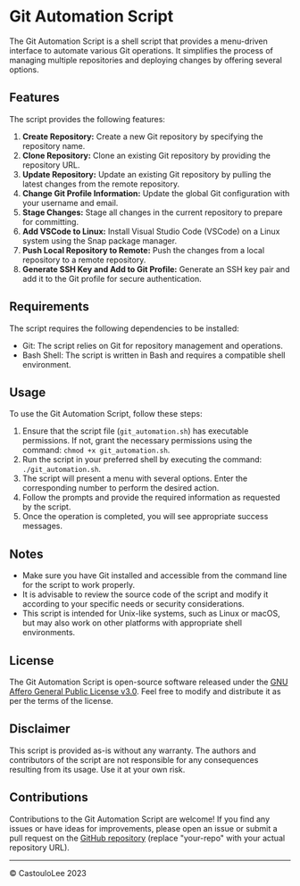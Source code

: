 # Git Automation Script

The Git Automation Script is a shell script that provides a menu-driven interface to automate various Git operations. It simplifies the process of managing multiple repositories and deploying changes by offering several options.

## Features

The script provides the following features:

1. **Create Repository:** Create a new Git repository by specifying the repository name.
2. **Clone Repository:** Clone an existing Git repository by providing the repository URL.
3. **Update Repository:** Update an existing Git repository by pulling the latest changes from the remote repository.
4. **Change Git Profile Information:** Update the global Git configuration with your username and email.
5. **Stage Changes:** Stage all changes in the current repository to prepare for committing.
6. **Add VSCode to Linux:** Install Visual Studio Code (VSCode) on a Linux system using the Snap package manager.
7. **Push Local Repository to Remote:** Push the changes from a local repository to a remote repository.
8. **Generate SSH Key and Add to Git Profile:** Generate an SSH key pair and add it to the Git profile for secure authentication.

## Requirements

The script requires the following dependencies to be installed:

- Git: The script relies on Git for repository management and operations.
- Bash Shell: The script is written in Bash and requires a compatible shell environment.

## Usage

To use the Git Automation Script, follow these steps:

1. Ensure that the script file (`git_automation.sh`) has executable permissions. If not, grant the necessary permissions using the command: `chmod +x git_automation.sh`.
2. Run the script in your preferred shell by executing the command: `./git_automation.sh`.
3. The script will present a menu with several options. Enter the corresponding number to perform the desired action.
4. Follow the prompts and provide the required information as requested by the script.
5. Once the operation is completed, you will see appropriate success messages.

## Notes

- Make sure you have Git installed and accessible from the command line for the script to work properly.
- It is advisable to review the source code of the script and modify it according to your specific needs or security considerations.
- This script is intended for Unix-like systems, such as Linux or macOS, but may also work on other platforms with appropriate shell environments.

## License

The Git Automation Script is open-source software released under the [GNU Affero General Public License v3.0](https://github.com/RCPRC/.github/blob/main/LICENSE). Feel free to modify and distribute it as per the terms of the license.

## Disclaimer

This script is provided as-is without any warranty. The authors and contributors of the script are not responsible for any consequences resulting from its usage. Use it at your own risk.

## Contributions

Contributions to the Git Automation Script are welcome! If you find any issues or have ideas for improvements, please open an issue or submit a pull request on the [GitHub repository](https://github.com/your-repo) (replace "your-repo" with your actual repository URL).

---

&copy; CastouloLee 2023